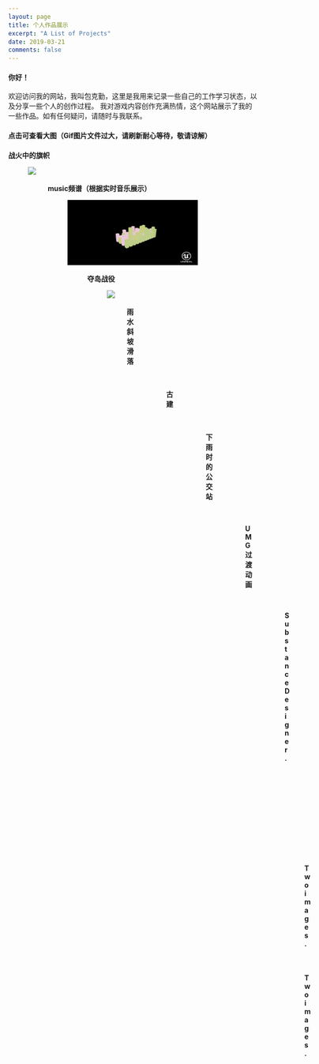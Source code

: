 ```yaml
---
layout: page
title: 个人作品展示
excerpt: "A List of Projects"
date: 2019-03-21
comments: false
---
```

<h4>你好！</H4>
 欢迎访问我的网站，我叫包克勤，这里是我用来记录一些自己的工作学习状态，以及分享一些个人的创作过程。
 我对游戏内容创作充满热情，这个网站展示了我的一些作品。如有任何疑问，请随时与我联系。
<h4> 点击可查看大图（Gif图片文件过大，请刷新耐心等待，敬请谅解） <h4>
 <figcaption>战火中的旗帜</figcaption>
 <figure>
	<a href="https://raw.githubusercontent.com/baokeqin/baokeqin.github.io/master/img/fire/fire.gif"><img src="https://raw.githubusercontent.com/baokeqin/baokeqin.github.io/master/img/fire/fires.gif"></a>
<figure>
<figcaption>music频谱（根据实时音乐展示）<figcaption>
<figure>
	<a href="https://raw.githubusercontent.com/baokeqin/baokeqin.github.io/master/img/music/music.gif"><img src="https://raw.githubusercontent.com/baokeqin/baokeqin.github.io/master/img/music/musics.gif"></a>
<figure>
<figcaption>夺岛战役<figcaption>
<figure>
	<a href="https://raw.githubusercontent.com/baokeqin/baokeqin.github.io/master/img/hangmu/hangmu.gif"><img src="https://raw.githubusercontent.com/baokeqin/baokeqin.github.io/master/imghangmu/hangmus.gif"></a>
<figure>
<figcaption>雨水斜坡滑落<figcaption>
<figure>
	<a href="https://raw.githubusercontent.com/baokeqin/baokeqin.github.io/master/img/rain/xie.gif"><img src="https://raw.githubusercontent.com/baokeqin/baokeqin.github.io/master/img/rain/xies.gif"></a>
<figure>
<figcaption>古建<figcaption>
<figure>
	<a href="https://raw.githubusercontent.com/baokeqin/baokeqin.github.io/master/img/gujian/Gu_jian.gif"><img src="https://raw.githubusercontent.com/baokeqin/baokeqin.github.io/master/img/gujian/Gu_jians.gif"></a>
 <figure>
 <figcaption>下雨时的公交站<figcaption>
<figure>
	<a href="https://raw.githubusercontent.com/baokeqin/baokeqin.github.io/master/img/rain/rain.gif"><img src="https://raw.githubusercontent.com/baokeqin/baokeqin.github.io/master/img/rain/rains.gif"></a>
<figure>
<figcaption>UMG过渡动画<figcaption>
<figure>
	<a href="https://raw.githubusercontent.com/baokeqin/baokeqin.github.io/master/img/umg/umg.gif"><img src="https://raw.githubusercontent.com/baokeqin/baokeqin.github.io/master/img/umg/umgs.gif"></a>
 <figure>
 <figcaption>Substance Designer.</figcaption>
<figure class="half">
	<a href="https://raw.githubusercontent.com/baokeqin/baokeqin.github.io/master/img/SD/sd_01.jpg"><img src="https://raw.githubusercontent.com/baokeqin/baokeqin.github.io/master/img/SD/sd01s.jpg"></a>
	<a href="https://raw.githubusercontent.com/baokeqin/baokeqin.github.io/master/img/SD/sd_02.jpg"><img src="https://raw.githubusercontent.com/baokeqin/baokeqin.github.io/master/img/SD/sd02s.jpg"></a>
</figure>
<figure class="half">
	<a href="https://raw.githubusercontent.com/baokeqin/baokeqin.github.io/master/img/SD/sd_03.jpg"><img src="https://raw.githubusercontent.com/baokeqin/baokeqin.github.io/master/img/SD/sd03s.jpg"></a>
	<a href="https://raw.githubusercontent.com/baokeqin/baokeqin.github.io/master/img/SD/sd_04.jpg"><img src="https://raw.githubusercontent.com/baokeqin/baokeqin.github.io/master/img/SD/sd04s.jpg"></a>
	
	<figcaption>Substance Painter.</figcaption>
</figure>
<figure class="half">
	<a href="https://raw.githubusercontent.com/baokeqin/baokeqin.github.io/master/img/gun/gun.gif"><img src="https://raw.githubusercontent.com/baokeqin/baokeqin.github.io/master/img/gun/guns.gif"></a>
	<a href="https://raw.githubusercontent.com/baokeqin/baokeqin.github.io/master/img/gun/gun.jpg"><img src="https://raw.githubusercontent.com/baokeqin/baokeqin.github.io/master/img/gun/guns.jpg"></a>
	<figcaption>Two images.</figcaption>
</figure>
<figure class="half">
	<a href="http://placehold.it/1200x600.JPG"><img src="http://placehold.it/600x300.jpg"></a>
	<a href="http://placehold.it/1200x600.jpeg"><img src="http://placehold.it/600x300.jpg"></a>
	<figcaption>Two images.</figcaption>
</figure>